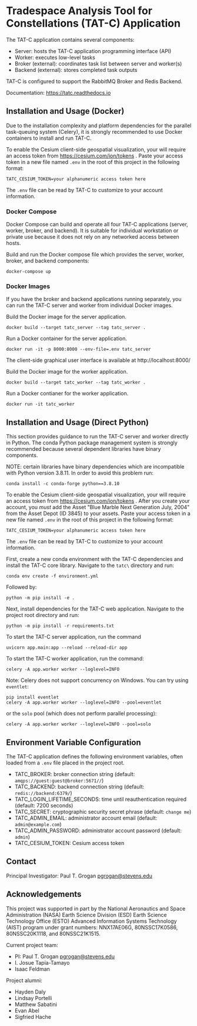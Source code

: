 # Tradespace Analysis Tool for Constellations (TAT-C) Application

The TAT-C application contains several components:
 * Server: hosts the TAT-C application programming interface (API)
 * Worker: executes low-level tasks
 * Broker (external): coordinates task list between server and worker(s)
 * Backend (external): stores completed task outputs

TAT-C is configured to support the RabbitMQ Broker and Redis Backend.

Documentation: https://tatc.readthedocs.io

## Installation and Usage (Docker)

Due to the installation complexity and platform dependencies for the parallel
task-queuing system (Celery), it is strongly recommended to use Docker
containers to install and run TAT-C.

To enable the Cesium client-side geospatial visualization, your will require
an access token from https://cesium.com/ion/tokens . Paste your access token in
a new file named `.env` in the root of this project in the following format:
```
TATC_CESIUM_TOKEN=your alphanumeric access token here
```
The `.env` file can be read by TAT-C to customize to your account information.

### Docker Compose

Docker Compose can build and operate all four TAT-C applications (server,
worker, broker, and backend). It is suitable for individual workstation or
private use because it does not rely on any networked access between hosts.

Build and run the Docker compose file which provides the server, worker,
broker, and backend components:
```shell
docker-compose up
```

### Docker Images

If you have the broker and backend applications running separately, you can
run the TAT-C server and worker from individual Docker images.

Build the Docker image for the server application.
```shell
docker build --target tatc_server --tag tatc_server .
```
Run a Docker container for the server application.
```shell
docker run -it -p 8000:8000 --env-file=.env tatc_server
```
The client-side graphical user interface is available at http://localhost:8000/

Build the Docker image for the worker application.
```shell
docker build --target tatc_worker --tag tatc_worker .
```
Run a Docker contianer for the worker application.
```shell
docker run -it tatc_worker
```

## Installation and Usage (Direct Python)

This section provides guidance to run the TAT-C server and worker directly in
Python. The conda Python package management system is strongly recommended
because several dependent libraries have binary components.

NOTE: certain libraries have binary dependencies which are incompatible with
Python version 3.8.11. In order to avoid this problem run:
```shell
conda install -c conda-forge python==3.8.10
```

To enable the Cesium client-side geospatial visualization, your will require
an access token from https://cesium.com/ion/tokens . After you create your
account, you *must* add the Asset "Blue Marble Next Generation July, 2004"
from the Asset Depot (ID 3845) to your assets. Paste your access token in
a new file named `.env` in the root of this project in the following format:
```
TATC_CESIUM_TOKEN=your alphanumeric access token here
```
The `.env` file can be read by TAT-C to customize to your account information.

First, create a new conda environment with the TAT-C dependencies and install
the TAT-C core library. Navigate to the `tatc\` directory and run:
```shell
conda env create -f environment.yml
```
Followed by:
```shell
python -m pip install -e .
```

Next, install dependencies for the TAT-C web application. Navigate to the
project root directory and run:
```shell
python -m pip install -r requirements.txt
```

To start the TAT-C server application, run the command
```shell
uvicorn app.main:app --reload --reload-dir app
```

To start the TAT-C worker application, run the command:
```shell
celery -A app.worker worker --loglevel=INFO
```
Note: Celery does not support concurrency on Windows. You can try using `eventlet`:
```shell
pip install eventlet
celery -A app.worker worker --loglevel=INFO --pool=eventlet
```
or the `solo` pool (which does not perform parallel processing):
```shell
celery -A app.worker worker --loglevel=INFO --pool=solo
```

## Environment Variable Configuration

The TAT-C application defines the following environment variables, often
loaded from a `.env` file placed in the project root.

 * TATC_BROKER: broker connection string (default: `amqps://guest:guest@broker:5671//`)
 * TATC_BACKEND: backend connection string (default: `redis://backend:6379/`)
 * TATC_LOGIN_LIFETIME_SECONDS: time until reauthentication required (default: 7200 seconds)
 * TATC_SECRET: cryptographic security secret phrase (default: `change me`)
 * TATC_ADMIN_EMAIL: administrator account email (default: `admin@example.com`)
 * TATC_ADMIN_PASSWORD: administrator account password (default: `admin`)
 * TATC_CESIUM_TOKEN: Cesium access token


## Contact

Principal Investigator: Paul T. Grogan <pgrogan@stevens.edu>

## Acknowledgements

This project was supported in part by the National Aeronautics and Space Administration (NASA) Earth Science Division (ESD) Earth Science Technology Office (ESTO) Advanced Information Systems Technology (AIST) program under grant numbers: NNX17AE06G, 80NSSC17K0586, 80NSSC20K1118, and 80NSSC21K1515.

Current project team:
 * PI: Paul T. Grogan <pgrogan@stevens.edu>
 * I. Josue Tapia-Tamayo
 * Isaac Feldman

Project alumni:
 * Hayden Daly
 * Lindsay Portelli
 * Matthew Sabatini
 * Evan Abel
 * Sigfried Hache

